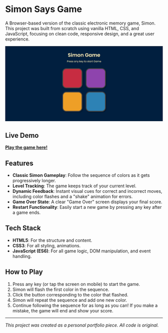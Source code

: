 # Simon Says Game

A Browser-based version of the classic electronic memory game, Simon. This project was built from scratch using vanilla HTML, CSS, and JavaScript, focusing on clean code, responsive design, and a great user experience.

![Simon Game Screenshot](./assets/simon-game.png)

## Live Demo

**[Play the game here!](https://rutvijdev.github.io/simon-game/)**

## Features

- **Classic Simon Gameplay**: Follow the sequence of colors as it gets progressively longer.
- **Level Tracking**: The game keeps track of your current level.
- **Dynamic Feedback**: Instant visual cues for correct and incorrect moves, including color flashes and a "shake" animation for errors.
- **Game Over State**: A clear "Game Over" screen displays your final score.
- **Restart Functionality**: Easily start a new game by pressing any key after a game ends.

## Tech Stack

- **HTML5**: For the structure and content.
- **CSS3**: For all styling, animations.
- **JavaScript (ES6)**: For all game logic, DOM manipulation, and event handling.

## How to Play

1.  Press any key (or tap the screen on mobile) to start the game.
2.  Simon will flash the first color in the sequence.
3.  Click the button corresponding to the color that flashed.
4.  Simon will repeat the sequence and add one new color.
5.  Continue following the sequence for as long as you can! If you make a mistake, the game will end and show your score.

---

*This project was created as a personal portfolio piece. All code is original.*